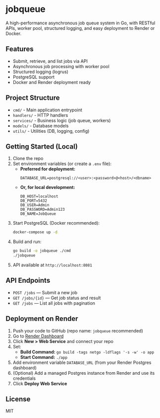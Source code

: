 # jobqueue

A high-performance asynchronous job queue system in Go, with RESTful APIs, worker pool, structured logging, and easy deployment to Render or Docker.

## Features

- Submit, retrieve, and list jobs via API
- Asynchronous job processing with worker pool
- Structured logging (logrus)
- PostgreSQL support
- Docker and Render deployment ready

## Project Structure

- `cmd/` - Main application entrypoint
- `handlers/` - HTTP handlers
- `services/` - Business logic (job queue, workers)
- `models/` - Database models
- `utils/` - Utilities (DB, logging, config)

## Getting Started (Local)

1. Clone the repo
2. Set environment variables (or create a `.env` file):
   - **Preferred for deployment:**
     ```
     DATABASE_URL=postgresql://<user>:<password>@<host>/<dbname>
     ```
   - **Or, for local development:**
     ```
     DB_HOST=localhost
     DB_PORT=5432
     DB_USER=Admin
     DB_PASSWORD=Admin123
     DB_NAME=JobQueue
     ```
3. Start PostgreSQL (Docker recommended):
   ```sh
   docker-compose up -d
   ```
4. Build and run:
   ```sh
   go build -o jobqueue ./cmd
   ./jobqueue
   ```
5. API available at `http://localhost:8081`

## API Endpoints

- `POST /jobs` — Submit a new job
- `GET /jobs/{id}` — Get job status and result
- `GET /jobs` — List all jobs with pagination

## Deployment on Render

1. Push your code to GitHub (repo name: `jobqueue` recommended)
2. Go to [Render Dashboard](https://dashboard.render.com/)
3. Click **New > Web Service** and connect your repo
4. Set:
   - **Build Command:** `go build -tags netgo -ldflags '-s -w' -o app`
   - **Start Command:** `./app`
5. Add environment variable `DATABASE_URL` (from your Render Postgres dashboard)
6. (Optional) Add a managed Postgres instance from Render and use its credentials
7. Click **Deploy Web Service**

## License

MIT

